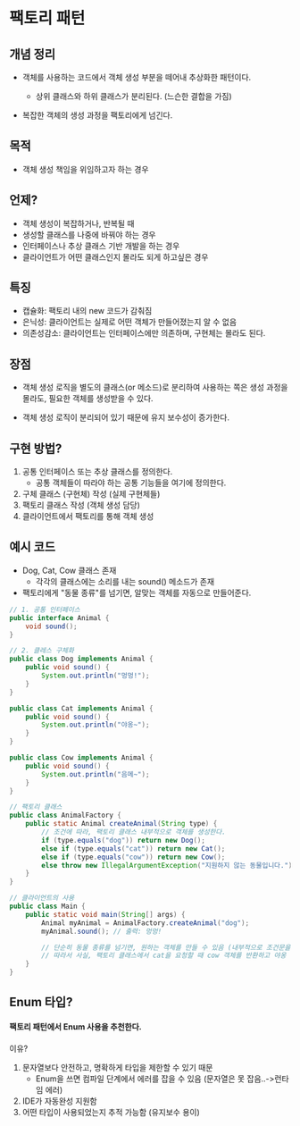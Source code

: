# 팩토리 패턴 



## 개념 정리
- 객체를 사용하는 코드에서 객체 생성 부분을 떼어내 추상화한 패턴이다. 
    - 상위 클래스와 하위 클래스가 분리된다. (느슨한 결합을 가짐)

- 복잡한 객체의 생성 과정을 팩토리에게 넘긴다.  

## 목적
- 객체 생성 책임을 위임하고자 하는 경우 


## 언제?
- 객체 생성이 복잡하거나, 반복될 때
- 생성할 클래스를 나중에 바꿔야 하는 경우
- 인터페이스나 추상 클래스 기반 개발을 하는 경우 
- 클라이언트가 어떤 클래스인지 몰라도 되게 하고싶은 경우 


## 특징
- 캡슐화: 팩토리 내의 new 코드가 감춰짐
- 은닉성: 클라이언트는 실제로 어떤 객체가 만들어졌는지 알 수 없음
- 의존성감소: 클라이언트는 인터페이스에만 의존하며, 구현체는 몰라도 된다. 


## 장점
- 객체 생성 로직을 별도의 클래스(or 메소드)로 분리하여 사용하는 쪽은 생성 과정을 몰라도, 필요한 객체를 생성받을 수 있다.

- 객체 생성 로직이 분리되어 있기 때문에 유지 보수성이 증가한다. 



## 구현 방법?
1. 공통 인터페이스 또는 추상 클래스를 정의한다. 
    - 공통 객체들이 따라야 하는 공통 기능들을 여기에 정의한다. 
2. 구체 클래스 (구현체) 작성 (실제 구현체들)
3. 팩토리 클래스 작성 (객체 생성 담당)
4. 클라이언트에서 팩토리를 통해 객체 생성


## 예시 코드 
- Dog, Cat, Cow 클래스 존재
    - 각각의 클래스에는 소리를 내는 sound() 메소드가 존재
- 팩토리에게 "동물 종류"를 넘기면, 알맞는 객체를 자동으로 만들어준다. 

```java
// 1. 공통 인터페이스 
public interface Animal {
    void sound();
}

// 2. 클레스 구체화 
public class Dog implements Animal {
    public void sound() {
        System.out.println("멍멍!");
    }
}

public class Cat implements Animal {
    public void sound() {
        System.out.println("야옹~");
    }
}

public class Cow implements Animal {
    public void sound() {
        System.out.println("음메~");
    }
}

// 팩토리 클래스
public class AnimalFactory {
    public static Animal createAnimal(String type) {    
        // 조건에 따라, 팩토리 클래스 내부적으로 객체를 생성한다. 
        if (type.equals("dog")) return new Dog();
        else if (type.equals("cat")) return new Cat();
        else if (type.equals("cow")) return new Cow();
        else throw new IllegalArgumentException("지원하지 않는 동물입니다.");
    }
}

// 클라이언트의 사용
public class Main {
    public static void main(String[] args) {
        Animal myAnimal = AnimalFactory.createAnimal("dog");
        myAnimal.sound(); // 출력: 멍멍!

        // 단순히 동물 종류를 넘기면, 원하는 객체를 만들 수 있음 (내부적으로 조건문을 통해 객체를 생성하기 때문)
        // 따라서 사실, 팩토리 클래스에서 cat을 요청할 때 cow 객체를 반환하고 야옹 하는 코드를 구현하더라도, 클라이언트는 알 길이 없음 -> 캡슐화 
    }
}
```

## Enum 타입? 
#### 팩토리 패턴에서 Enum 사용을 추천한다. 
이유? 

1. 문자열보다 안전하고, 명확하게 타입을 제한할 수 있기 때문
    - Enum을 쓰면 컴파일 단계에서 에러를 잡을 수 있음 (문자열은 못 잡음..->런타임 에러)
2. IDE가 자동완성 지원함
3. 어떤 타입이 사용되었는지 추적 가능함 (유지보수 용이)
